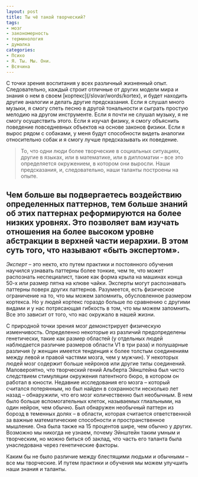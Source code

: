 ```yaml
---
layout: post
title: Ты чё такой творческий?
tags:
- мозг
- закономерность
- терминология
- думалка
categories:
- Психо
- Я. Ты. Мы. Они.
- Всячина
---
```

<article>
С точки зрения воспитания у всех различный жизненный опыт. Следовательно, каждый строит отличные от других модели мира и знания о нем в своем [кортекс](/slovar/words/kortex), и будет находить другие аналогии и делать другие предсказания. 
Если я слушал много музыки, я смогу спеть песню в другой тональности и сыграть простую мелодию на другом инструменте. Если я почти не слушал музыку, я не смогу осуществить этого. 
Если я изучал физику, я смогу объяснить поведение повседневных объектов на основе законов физики.
Если я вырос рядом с собаками, у меня будут способности видеть аналогии относительно собак и я смогу лучше предсказывать их поведение. 

>То, что одни люди более творческие в социальных ситуациях, другие в языках, или в математике, или в дипломатии – все это определяется окружением, в котором они выросли. Наши предсказания, и, следовательно, наши таланты построены на опыте.

Чем больше вы подвергаетесь воздействию определенных паттернов, тем больше знаний об этих паттернах реформируются на более низких уровнях. Это позволяет вам изучать отношения на более высоком уровне абстракции в верхней части иерархии. 
В этом суть того, что называют «быть экспертом». 
<img src="http://storage.surfingbird.ru/l/15/1/16/5/r2_cs617226.vk.me_R935ydg-Wtk_cc3ceee3.jpg" alt="">
---------------------------------
*Эксперт* – это некто, кто путем практики и постоянного обучения научился узнавать паттерны более тонкие, чем те, что может распознать неспециалист, такие как форма крыла на машинах конца 50-х или размер пятна на клюве чайки. 
Эксперты могут распознавать паттерны поверх других паттернов. 
Разумеется, есть физическое ограничение на то, что мы можем запомнить, обусловленное размером кортекса. Но у людей кортекс гораздо больше по сравнению с другими видами и у нас потрясающая гибкость в том, что мы можем запомнить. Все это зависит от того, что нас окружало в нашей жизни.

С природной точки зрения мозг демонстрирует физическую изменчивость. Определенно некоторые из различий предопределены генетически, такие как размер областей (у отдельных людей наблюдается различие размеров области V1 в три раза) и полушарные различия (у женщин имеется тенденция к более толстым соединениям между левой и правой частями мозга, чем у мужчин). У некоторых людей мозг содержит больше нейронов или другие типы соединений. Маловероятно, что творческий гений Альберта Эйнштейна был чисто следствием стимуляции окружения патентного бюро, в котором он работал в юности. Недавние исследования его мозга – который считался потерянным, но был найден в сохранности несколько лет назад – обнаружили, что его мозг количественно был необычным. В нем было больше вспомогательных клеток, называемых глиальными, на один нейрон, чем обычно. Был обнаружен необычный паттерн из борозд в теменных долях – в области, которая считается ответственной за важные математические способности и пространственное мышление. Она была также на 15 процентов шире, чем обычно у других. Возможно мы никогда не узнаем, почему Эйнштейн таким умным и творческим, но можно биться об заклад, что часть его таланта была унаследована через генетические факторы.

Каким бы не было различие между блестящими людьми и обычными – все мы творческие. И путем практики и обучения мы можем улучшить наши знания и таланты.
</article>
